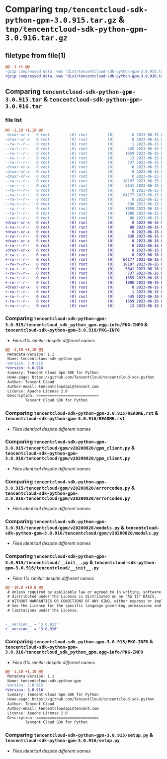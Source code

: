 # Comparing `tmp/tencentcloud-sdk-python-gpm-3.0.915.tar.gz` & `tmp/tencentcloud-sdk-python-gpm-3.0.916.tar.gz`

## filetype from file(1)

```diff
@@ -1 +1 @@
-gzip compressed data, was "dist/tencentcloud-sdk-python-gpm-3.0.915.tar", last modified: Thu Jun 15 00:26:26 2023, max compression
+gzip compressed data, was "dist/tencentcloud-sdk-python-gpm-3.0.916.tar", last modified: Fri Jun 16 00:34:36 2023, max compression
```

## Comparing `tencentcloud-sdk-python-gpm-3.0.915.tar` & `tencentcloud-sdk-python-gpm-3.0.916.tar`

### file list

```diff
@@ -1,19 +1,19 @@
-drwxr-xr-x   0 root         (0) root         (0)        0 2023-06-15 00:26:26.000000 tencentcloud-sdk-python-gpm-3.0.915/
-drwxr-xr-x   0 root         (0) root         (0)        0 2023-06-15 00:26:26.000000 tencentcloud-sdk-python-gpm-3.0.915/tencentcloud_sdk_python_gpm.egg-info/
--rw-r--r--   0 root         (0) root         (0)        1 2023-06-15 00:26:26.000000 tencentcloud-sdk-python-gpm-3.0.915/tencentcloud_sdk_python_gpm.egg-info/dependency_links.txt
--rw-r--r--   0 root         (0) root         (0)      445 2023-06-15 00:26:26.000000 tencentcloud-sdk-python-gpm-3.0.915/tencentcloud_sdk_python_gpm.egg-info/SOURCES.txt
--rw-r--r--   0 root         (0) root         (0)     1659 2023-06-15 00:26:26.000000 tencentcloud-sdk-python-gpm-3.0.915/tencentcloud_sdk_python_gpm.egg-info/PKG-INFO
--rw-r--r--   0 root         (0) root         (0)       13 2023-06-15 00:26:26.000000 tencentcloud-sdk-python-gpm-3.0.915/tencentcloud_sdk_python_gpm.egg-info/top_level.txt
--rw-r--r--   0 root         (0) root         (0)      737 2023-06-15 00:26:26.000000 tencentcloud-sdk-python-gpm-3.0.915/README.rst
-drwxr-xr-x   0 root         (0) root         (0)        0 2023-06-15 00:26:26.000000 tencentcloud-sdk-python-gpm-3.0.915/tencentcloud/
-drwxr-xr-x   0 root         (0) root         (0)        0 2023-06-15 00:26:26.000000 tencentcloud-sdk-python-gpm-3.0.915/tencentcloud/gpm/
-drwxr-xr-x   0 root         (0) root         (0)        0 2023-06-15 00:26:26.000000 tencentcloud-sdk-python-gpm-3.0.915/tencentcloud/gpm/v20200820/
--rw-r--r--   0 root         (0) root         (0)    18197 2023-06-15 00:26:26.000000 tencentcloud-sdk-python-gpm-3.0.915/tencentcloud/gpm/v20200820/gpm_client.py
--rw-r--r--   0 root         (0) root         (0)     5641 2023-06-15 00:26:26.000000 tencentcloud-sdk-python-gpm-3.0.915/tencentcloud/gpm/v20200820/errorcodes.py
--rw-r--r--   0 root         (0) root         (0)        0 2023-06-15 00:26:26.000000 tencentcloud-sdk-python-gpm-3.0.915/tencentcloud/gpm/v20200820/__init__.py
--rw-r--r--   0 root         (0) root         (0)    64177 2023-06-15 00:26:26.000000 tencentcloud-sdk-python-gpm-3.0.915/tencentcloud/gpm/v20200820/models.py
--rw-r--r--   0 root         (0) root         (0)        0 2023-06-15 00:26:26.000000 tencentcloud-sdk-python-gpm-3.0.915/tencentcloud/gpm/__init__.py
--rw-r--r--   0 root         (0) root         (0)      630 2023-06-15 00:26:26.000000 tencentcloud-sdk-python-gpm-3.0.915/tencentcloud/__init__.py
--rw-r--r--   0 root         (0) root         (0)     1659 2023-06-15 00:26:26.000000 tencentcloud-sdk-python-gpm-3.0.915/PKG-INFO
--rw-r--r--   0 root         (0) root         (0)     1006 2023-06-15 00:26:26.000000 tencentcloud-sdk-python-gpm-3.0.915/setup.py
--rw-r--r--   0 root         (0) root         (0)       88 2023-06-15 00:26:26.000000 tencentcloud-sdk-python-gpm-3.0.915/setup.cfg
+drwxr-xr-x   0 root         (0) root         (0)        0 2023-06-16 00:34:36.000000 tencentcloud-sdk-python-gpm-3.0.916/
+-rw-r--r--   0 root         (0) root         (0)       88 2023-06-16 00:34:36.000000 tencentcloud-sdk-python-gpm-3.0.916/setup.cfg
+drwxr-xr-x   0 root         (0) root         (0)        0 2023-06-16 00:34:36.000000 tencentcloud-sdk-python-gpm-3.0.916/tencentcloud/
+-rw-r--r--   0 root         (0) root         (0)      630 2023-06-16 00:34:36.000000 tencentcloud-sdk-python-gpm-3.0.916/tencentcloud/__init__.py
+drwxr-xr-x   0 root         (0) root         (0)        0 2023-06-16 00:34:36.000000 tencentcloud-sdk-python-gpm-3.0.916/tencentcloud/gpm/
+-rw-r--r--   0 root         (0) root         (0)        0 2023-06-16 00:34:36.000000 tencentcloud-sdk-python-gpm-3.0.916/tencentcloud/gpm/__init__.py
+drwxr-xr-x   0 root         (0) root         (0)        0 2023-06-16 00:34:36.000000 tencentcloud-sdk-python-gpm-3.0.916/tencentcloud/gpm/v20200820/
+-rw-r--r--   0 root         (0) root         (0)        0 2023-06-16 00:34:36.000000 tencentcloud-sdk-python-gpm-3.0.916/tencentcloud/gpm/v20200820/__init__.py
+-rw-r--r--   0 root         (0) root         (0)    64177 2023-06-16 00:34:36.000000 tencentcloud-sdk-python-gpm-3.0.916/tencentcloud/gpm/v20200820/models.py
+-rw-r--r--   0 root         (0) root         (0)    18197 2023-06-16 00:34:36.000000 tencentcloud-sdk-python-gpm-3.0.916/tencentcloud/gpm/v20200820/gpm_client.py
+-rw-r--r--   0 root         (0) root         (0)     5641 2023-06-16 00:34:36.000000 tencentcloud-sdk-python-gpm-3.0.916/tencentcloud/gpm/v20200820/errorcodes.py
+-rw-r--r--   0 root         (0) root         (0)      737 2023-06-16 00:34:36.000000 tencentcloud-sdk-python-gpm-3.0.916/README.rst
+-rw-r--r--   0 root         (0) root         (0)     1659 2023-06-16 00:34:36.000000 tencentcloud-sdk-python-gpm-3.0.916/PKG-INFO
+-rw-r--r--   0 root         (0) root         (0)     1006 2023-06-16 00:34:36.000000 tencentcloud-sdk-python-gpm-3.0.916/setup.py
+drwxr-xr-x   0 root         (0) root         (0)        0 2023-06-16 00:34:36.000000 tencentcloud-sdk-python-gpm-3.0.916/tencentcloud_sdk_python_gpm.egg-info/
+-rw-r--r--   0 root         (0) root         (0)        1 2023-06-16 00:34:36.000000 tencentcloud-sdk-python-gpm-3.0.916/tencentcloud_sdk_python_gpm.egg-info/dependency_links.txt
+-rw-r--r--   0 root         (0) root         (0)      445 2023-06-16 00:34:36.000000 tencentcloud-sdk-python-gpm-3.0.916/tencentcloud_sdk_python_gpm.egg-info/SOURCES.txt
+-rw-r--r--   0 root         (0) root         (0)     1659 2023-06-16 00:34:36.000000 tencentcloud-sdk-python-gpm-3.0.916/tencentcloud_sdk_python_gpm.egg-info/PKG-INFO
+-rw-r--r--   0 root         (0) root         (0)       13 2023-06-16 00:34:36.000000 tencentcloud-sdk-python-gpm-3.0.916/tencentcloud_sdk_python_gpm.egg-info/top_level.txt
```

### Comparing `tencentcloud-sdk-python-gpm-3.0.915/tencentcloud_sdk_python_gpm.egg-info/PKG-INFO` & `tencentcloud-sdk-python-gpm-3.0.916/PKG-INFO`

 * *Files 0% similar despite different names*

```diff
@@ -1,10 +1,10 @@
 Metadata-Version: 1.1
 Name: tencentcloud-sdk-python-gpm
-Version: 3.0.915
+Version: 3.0.916
 Summary: Tencent Cloud Gpm SDK for Python
 Home-page: https://github.com/TencentCloud/tencentcloud-sdk-python
 Author: Tencent Cloud
 Author-email: tencentcloudapi@tencent.com
 License: Apache License 2.0
 Description: ============================
         Tencent Cloud SDK for Python
```

### Comparing `tencentcloud-sdk-python-gpm-3.0.915/README.rst` & `tencentcloud-sdk-python-gpm-3.0.916/README.rst`

 * *Files identical despite different names*

### Comparing `tencentcloud-sdk-python-gpm-3.0.915/tencentcloud/gpm/v20200820/gpm_client.py` & `tencentcloud-sdk-python-gpm-3.0.916/tencentcloud/gpm/v20200820/gpm_client.py`

 * *Files identical despite different names*

### Comparing `tencentcloud-sdk-python-gpm-3.0.915/tencentcloud/gpm/v20200820/errorcodes.py` & `tencentcloud-sdk-python-gpm-3.0.916/tencentcloud/gpm/v20200820/errorcodes.py`

 * *Files identical despite different names*

### Comparing `tencentcloud-sdk-python-gpm-3.0.915/tencentcloud/gpm/v20200820/models.py` & `tencentcloud-sdk-python-gpm-3.0.916/tencentcloud/gpm/v20200820/models.py`

 * *Files identical despite different names*

### Comparing `tencentcloud-sdk-python-gpm-3.0.915/tencentcloud/__init__.py` & `tencentcloud-sdk-python-gpm-3.0.916/tencentcloud/__init__.py`

 * *Files 1% similar despite different names*

```diff
@@ -10,8 +10,8 @@
 # Unless required by applicable law or agreed to in writing, software
 # distributed under the License is distributed on an "AS IS" BASIS,
 # WITHOUT WARRANTIES OR CONDITIONS OF ANY KIND, either express or implied.
 # See the License for the specific language governing permissions and
 # limitations under the License.
 
 
-__version__ = '3.0.915'
+__version__ = '3.0.916'
```

### Comparing `tencentcloud-sdk-python-gpm-3.0.915/PKG-INFO` & `tencentcloud-sdk-python-gpm-3.0.916/tencentcloud_sdk_python_gpm.egg-info/PKG-INFO`

 * *Files 0% similar despite different names*

```diff
@@ -1,10 +1,10 @@
 Metadata-Version: 1.1
 Name: tencentcloud-sdk-python-gpm
-Version: 3.0.915
+Version: 3.0.916
 Summary: Tencent Cloud Gpm SDK for Python
 Home-page: https://github.com/TencentCloud/tencentcloud-sdk-python
 Author: Tencent Cloud
 Author-email: tencentcloudapi@tencent.com
 License: Apache License 2.0
 Description: ============================
         Tencent Cloud SDK for Python
```

### Comparing `tencentcloud-sdk-python-gpm-3.0.915/setup.py` & `tencentcloud-sdk-python-gpm-3.0.916/setup.py`

 * *Files identical despite different names*


